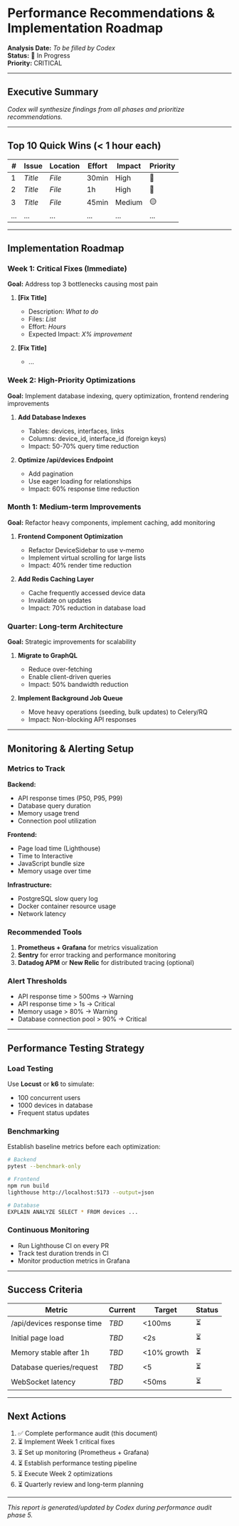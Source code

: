 # Performance Recommendations & Implementation Roadmap

**Analysis Date:** _To be filled by Codex_  
**Status:** 🔄 In Progress  
**Priority:** CRITICAL

---

## Executive Summary

_Codex will synthesize findings from all phases and prioritize recommendations._

---

## Top 10 Quick Wins (< 1 hour each)

| # | Issue | Location | Effort | Impact | Priority |
|---|-------|----------|--------|--------|----------|
| 1 | _Title_ | _File_ | 30min | High | 🔴 |
| 2 | _Title_ | _File_ | 1h | High | 🔴 |
| 3 | _Title_ | _File_ | 45min | Medium | 🟡 |
| ... | ... | ... | ... | ... | ... |

---

## Implementation Roadmap

### Week 1: Critical Fixes (Immediate)

**Goal:** Address top 3 bottlenecks causing most pain

1. **[Fix Title]**
   - Description: _What to do_
   - Files: _List_
   - Effort: _Hours_
   - Expected Impact: _X% improvement_

2. **[Fix Title]**
   - ...

### Week 2: High-Priority Optimizations

**Goal:** Implement database indexing, query optimization, frontend rendering improvements

1. **Add Database Indexes**
   - Tables: devices, interfaces, links
   - Columns: device_id, interface_id (foreign keys)
   - Impact: 50-70% query time reduction

2. **Optimize /api/devices Endpoint**
   - Add pagination
   - Use eager loading for relationships
   - Impact: 60% response time reduction

### Month 1: Medium-term Improvements

**Goal:** Refactor heavy components, implement caching, add monitoring

1. **Frontend Component Optimization**
   - Refactor DeviceSidebar to use v-memo
   - Implement virtual scrolling for large lists
   - Impact: 40% render time reduction

2. **Add Redis Caching Layer**
   - Cache frequently accessed device data
   - Invalidate on updates
   - Impact: 70% reduction in database load

### Quarter: Long-term Architecture

**Goal:** Strategic improvements for scalability

1. **Migrate to GraphQL**
   - Reduce over-fetching
   - Enable client-driven queries
   - Impact: 50% bandwidth reduction

2. **Implement Background Job Queue**
   - Move heavy operations (seeding, bulk updates) to Celery/RQ
   - Impact: Non-blocking API responses

---

## Monitoring & Alerting Setup

### Metrics to Track

**Backend:**
- API response times (P50, P95, P99)
- Database query duration
- Memory usage trend
- Connection pool utilization

**Frontend:**
- Page load time (Lighthouse)
- Time to Interactive
- JavaScript bundle size
- Memory usage over time

**Infrastructure:**
- PostgreSQL slow query log
- Docker container resource usage
- Network latency

### Recommended Tools

1. **Prometheus + Grafana** for metrics visualization
2. **Sentry** for error tracking and performance monitoring
3. **Datadog APM** or **New Relic** for distributed tracing (optional)

### Alert Thresholds

- API response time > 500ms → Warning
- API response time > 1s → Critical
- Memory usage > 80% → Warning
- Database connection pool > 90% → Critical

---

## Performance Testing Strategy

### Load Testing

Use **Locust** or **k6** to simulate:
- 100 concurrent users
- 1000 devices in database
- Frequent status updates

### Benchmarking

Establish baseline metrics before each optimization:
```bash
# Backend
pytest --benchmark-only

# Frontend
npm run build
lighthouse http://localhost:5173 --output=json

# Database
EXPLAIN ANALYZE SELECT * FROM devices ...
```

### Continuous Monitoring

- Run Lighthouse CI on every PR
- Track test duration trends in CI
- Monitor production metrics in Grafana

---

## Success Criteria

| Metric | Current | Target | Status |
|--------|---------|--------|--------|
| /api/devices response time | _TBD_ | <100ms | ⏳ |
| Initial page load | _TBD_ | <2s | ⏳ |
| Memory stable after 1h | _TBD_ | <10% growth | ⏳ |
| Database queries/request | _TBD_ | <5 | ⏳ |
| WebSocket latency | _TBD_ | <50ms | ⏳ |

---

## Next Actions

1. ✅ Complete performance audit (this document)
2. ⏳ Implement Week 1 critical fixes
3. ⏳ Set up monitoring (Prometheus + Grafana)
4. ⏳ Establish performance testing pipeline
5. ⏳ Execute Week 2 optimizations
6. ⏳ Quarterly review and long-term planning

---

_This report is generated/updated by Codex during performance audit phase 5._
